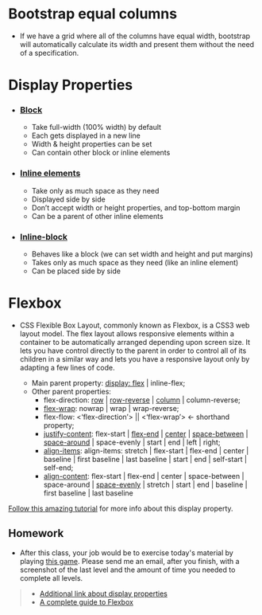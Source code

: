 # Bootstrap equal columns 
- If we have a grid where all of the columns have equal width, bootstrap will automatically calculate its width and present them without the need of a specification.

# Display Properties
- ### [Block](https://css-tricks.com/wp-content/uploads/2011/09/block.png)
	* Take full-width (100% width) by default
	* Each gets displayed in a new line
	* Width & height properties can be set
	* Can contain other block or inline elements 
- ### [Inline elements](https://css-tricks.com/wp-content/uploads/2011/09/inlinepadding.png)
  *  Take only as much space as they need
  * Displayed side by side
  * Don’t accept width or height properties, and top-bottom margin
  * Can be a parent of other inline elements
- ### [Inline-block](https://css-tricks.com/wp-content/uploads/2011/09/inline-block.png)
  * Behaves like a block (we can set width and height and put margins)
  * Takes only as much space as they need (like an inline element)
  * Can be placed side by side


# Flexbox
- CSS Flexible Box Layout, commonly known as Flexbox, is a CSS3 web layout model. The flex layout allows responsive elements within a container to be automatically arranged depending upon screen size. It lets you have control directly to the parent in order to control all of its children in a similar way and lets you have a responsive layout only by adapting a few lines of code.


  - Main parent property: [display: flex](https://miro.medium.com/max/1371/1*ifh1BiMPRpuZW7M0IgKn2Q.gif) | inline-flex;
  - Other parent properties: 
    - flex-direction: [row]([https://miro.medium.com/max/1371/1*ifh1BiMPRpuZW7M0IgKn2Q.gif](https://miro.medium.com/max/1371/1*ifh1BiMPRpuZW7M0IgKn2Q.gif)) | [row-reverse](https://miro.medium.com/max/1371/1*ldTiFlfqnNWCUKSGBrFQWA.gif) | [column](https://miro.medium.com/max/1601/1*6NUIFlnX9SAanhWeOwt3Bg.gif) | column-reverse;
    - [flex-wrap](https://miro.medium.com/max/1371/1*4hLqiU88qnEh1ATONlCXXA.gif): nowrap | wrap | wrap-reverse;
    - flex-flow: <‘flex-direction’> || <‘flex-wrap’> <- shorthand property;
    - [justify-content](https://miro.medium.com/max/2095/1*wyQwuPQq3CBP4p8lDX4sGQ.gif): flex-start | [flex-end](https://miro.medium.com/max/1371/1*_f0MFEMH2eHqOizU3H-ojg.gif) | [center](https://miro.medium.com/max/1371/1*wQqJLrONR-EwnVvAzsu6oA.gif) | [space-between](https://miro.medium.com/max/1371/1*sqMyo7ci5q6SbphollmQmA.gif) | [space-around](https://miro.medium.com/max/1371/1*Yci5P9msWj3JzuksrL9rXw.gif) | space-evenly | start | end | left | right;
    - [align-items](https://css-tricks.com/wp-content/uploads/2018/10/align-items.svg): align-items: stretch | flex-start | flex-end | center | baseline | first baseline | last baseline | start | end | self-start | self-end;
    - [align-content](https://css-tricks.com/wp-content/uploads/2018/10/align-content.svg): flex-start | flex-end | center | space-between | space-around | [space-evenly](https://miro.medium.com/max/1371/1*fhYwLvT31aGgc98PmiboyQ.gif) | stretch | start | end | baseline | first baseline | last baseline

[Follow this amazing tutorial](https://medium.com/@js_tut/flexbox-the-animated-tutorial-8075cbe4c1b2) for more info about this display property.

## Homework
- After this class, your job would be to exercise today's material by playing [this game](https://flexboxfroggy.com/). Please send me an email, after you finish, with a screenshot of the last level and the amount of time you needed to complete all levels.

> * [Additional link about display properties](https://medium.com/better-programming/understanding-css-display-none-block-inline-and-inline-block-63f6510df93)
> * [A complete guide to Flexbox](https://css-tricks.com/snippets/css/a-guide-to-flexbox/)